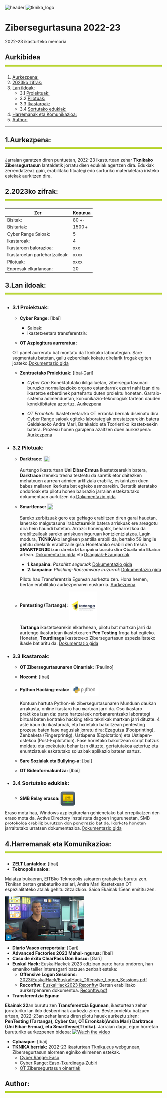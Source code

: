![header](https://github.com/getxeberriaur/Zibersegurtasuna2022-23/assets/98767823/d472f574-a500-4fd1-bf89-15f1c592fd84)
![tknika_logo](https://github.com/getxeberriaur/Zibersegurtasuna2022-23/assets/98767823/c91f35c1-9776-40fe-8fed-c8d4171250dc)

# Zibersegurtasuna 2022-23
2022-23 ikasturteko memoria


## Aurkibidea<img align="center" src="img/lerroa.png">

1. [Aurkezpena:](#1aurkezpena)
2. [2023ko zifrak:](#22023ko-zifrak)
3. [Lan ildoak:](#3lan-ildoak)
   - 3.1 [Proiektuak:](#31-proiektuak)
   - 3.2 [Pilotuak:](#32-pilotuak)
   - 3.3 [Ikastaroak:](#33-ikastaroak)
   - 3.4 [Sortutako edukiak:](#34-sortutako-edukiak)
4. [Harremanak eta Komunikazioa:](#4harremanak-eta-komunikazioa)
5. [Author:](#author)
---------------------------------------------------------------------------------------------------------------------------------------------
## 1.Aurkezpena:<img align="center" src="img/lerroa.png">
Jarraian garatzen diren puntuetan, 2022-23 ikasturtean zehar **Tknikako Zibersegurtasun** lantaldetik jorratu diren edukiak agertzen dira. Edukiak zerrendatzeaz gain, erabilitako fitxategi edo sorturiko materialetara iristeko estekak aurkitzen dira.



## 2.2023ko zifrak:<img align="center" src="img/lerroa.png">
  
| Zer  | Kopurua |
| ------------- | ------------- |
| Bisitak: | 80 +-  |
| Bisitariak:  | 1500 +  |
| Cyber Range Saioak: |  5 |
| Ikastaroak:  | 4  |
| Ikastaroen balorazioa:  | xxx  |
| Ikastaroetan partehartzaileak:  | xxxx  |
| Pilotuak:  | xxxx  |
| Enpresak elkarlanean:  | 20  |

## 3.Lan ildoak:<img align="center" src="img/lerroa.png">
  - ### 3.1 Proiektuak:
     - **Cyber Range:** [Ibai]
       - Saioak:
       - Ikastetxeetara transferentzia:

     - **OT Azpiegitura aurreratua:** 

      OT panel aurreratu bat montatu da Tknikako laborategian. Sare segmentatu batetan, gailu ezberdinak kokatu direlarik frogak egiten joateko.[Dokumentazio gida](docs/OT/Manual_panel_OT.pdf)
     - **Zentruetako Proiektuak:** [Ibai-Gari]
       - *Cyber Car:*
         Konektatutako ibilgailuetan, zibersegurtasunari buruzko normalizazioko organo estandarrak ezarri nahi izan dira ikastetxe ezberdinek partehartu duten proiektu honetan. Garraio-sistema adimenduetan, komunikazio-teknologiak tartean dauden konektibitatea aztertuz.  [Aurkezpena](docs/cybercar/cybercar.pdf)
          
       - *OT Erronkak:*
         Ikastetxeetarako OT erronka berriak diseinatu dira. Cyber Range saioak egiteko laborategiak prestatzearekin batera Galdakaoko Andra Mari, Barakaldo eta Txorierriko ikastetxeekin batera. Prozesu honen garapena azaltzen duen aurkezpena:
         [Aurkezpena](docs/OT/OT_Cyberrange_Aurkezpena.pdf)
  
  
  - ### 3.2 Pilotuak:
    - **Darktrace:** 
      <img align="center" src="https://github.com/getxeberriaur/Zibersegurtasuna2022-23/assets/98767823/84362a25-320d-4592-b9c0-d0a1b1cf714e" width=20% height=20%>
    
       Aurtengo ikasturtean **Uni Eibar-Ermua** Ikastetxearekin batera, **Darktrace** izeneko tresna testeatu da saretik etor daitezken mehatxuen aurrean admien artifiziala erabiliz, eskaintzen duen babes mailaren ikerketa bat egiteko asmoarekin. Bertatik ateratako ondorioak eta pilotu honen balorazio jarraian estekatutako dokumentuan aurkitzen da.[Dokumentazio gida](docs/darktrace/DarktracePilotua.pdf)
    - **Smartfense:** 
      <img align="center" src="https://github.com/getxeberriaur/Zibersegurtasuna2022-23/assets/98767823/efc4a4b4-bbc9-4f69-b7df-fbe65bdab673" width=20% height=20%>

      Sareko zerbitzuak gero eta gehiago erabiltzen diren garai hauetan, lanerako malgutasuna irabaztearekin batera arriskuak ere areagotu dira hein haundi batetan. Arrazoi honengatik, beharrezkoa da erabiltzaileak sareko arriskuen inguruan kontzientziatzea.
      Lagin modura, **TKNIKA**ko langileen plantilla erabili da, bertako 59 langile gehitu direlarik erabiltzaile gisa. Honetarako erabili den tresna **SMARTFENSE** izan da eta bi kanpaina burutu dira Otsaila eta Ekaina artean. [Dokumentazio gida](docs/smartfense/SMARTFENSE_-_Catálogo_de_Contenidos.pdf) eta [Osagaiak-Ezaugarriak](docs/smartfense/SMARTFENSE_-_Descripción_de_Componentes_y_Características.pdf)
      - **1.kanpaina:** *Pasahitz seguruak* [Dokumentazio gida](docs/smartfense/SMARTFENSE_1KANPAINA_EMAITZAK.pdf) 
      - **2.kanpaina:** *Phishing-Ransomware iruzurrak* [Dokumentazio gida](docs/smartfense/SF_PHISHING_DOKUMENTUA.pdf)

      Pilotu hau Transferentzia Egunean aurkeztu zen. Hona hemen, bertan erabilitako aurkezpenaren euskarria.  [Aurkezpena](docs/smartfense/TransferentziaegunaSmartfense.pdf)

    - **Pentesting (Tartanga):** <img align="center" src="img/tartanga_logo.jpg" width=20% height=20%>
    
      **Tartanga** ikastetxearekin elkarlanean, pilotu bat martxan jarri da aurtengo ikasturtean ikastetxearen **Pen Testing** froga bat egiteko. Honetan, **Txurdinaga** ikastetxeko Zibersegurtasun espezialitateko ikasle bat aritu da. [Dokumentazio gida](docs/pentesting_tartanga/PilotoPentesting.pdf)
  - ### 3.3 Ikastaroak:
    - **OT Zibersegurtasunaren Oinarriak:** [Paulino]
    - **Nozomi:** [Ibai]
    - **Python Hacking-erako:** <img align="center" src="img/phyton.png" width=20% height=20%>
    
       Kontuan hartuta Python-ek zibersegurtasunaren Munduan daukan arrakasta, online ikastaro hau martxan jarri da. Oso ikastaro praktikoa izan da: parte hartzaileek norbanarentzako laborategi birtual baten kontrako hacking etiko teknikak martxan jarri dituzte. 
   4 aste iraun du ikastaroak, eta horietako bakoitzean pentesting prozesu baten fase nagusiak jorratu dira: Ezagutza (Footprinting), Zenbaketa (Fingerprintig), Ustiapena (Explotation) eta Ustiapen-ostekoa (Post-Explotation).  Fase horietako bakoitzean script batzuk moldatu eta exekutatu behar izan dituzte, gertatutakoa aztertuz eta enuntziatuek eskatutako soluzioak aplikazio batean sartuz. 
    - **Sare Sozialak eta Bullying-a:** [Ibai]
    - **OT Bideoformakuntza:**  [Ibai]
  
  - ### 3.4 Sortutako edukiak:
    - **SMB Relay erasoa:**
      <img align="center" src="img/smb.png" width=10% height=10%>
      
Eraso mota hau, Windows azpiegituretan gehienetako bat errepikatzen den eraso mota da. Active Directory instalatuta dagoen inguruneetan, SMB protokoloa erabiliz burutzen den penetrazio bat da. Ikerketa honetan jarraitutako urratsen dokumentazioa. [Dokumentazio gida](docs/smbrelay/SMBRELAY_DOKUMENTUA.pdf)

## 4.Harremanak eta Komunikazioa:<img align="center" src="img/lerroa.png">
   - **ZELT Lantaldea:**  [Ibai]
   - **Teknopolis saioa:**  

   Maiatza bukaeran, EITBko Teknopolis saioaren grabaketa burutu zen. Tknikan bertan grabaturiko atalari, Andra Mari ikastetxean OT espezialitateko atalak gehitu zitzaizkion. Saioa Ekainak 15ean emititu zen.
    
   <a href="https://www.eitb.eus/eu/nahieran/teknopolis/teknopolis-eu-2022-2023/osoa/8358/209774/"> <img align="center" src="img/teknopolis.jpg" width=50% height=50%> </a>
   
   - **Diario Vasco erreportaia:**  [Gari]
   - **Advanced Factories 2023 Mahai-Ingurua:** [Ibai]
   - **Caso de éxito ClearPass Don Bosco:** [Gari]
   - **Euskal Hack:**
          EuskalHackek 2023 edizioan parte hartu ondoren, han emaniko tailler interesgarri batzuen zenbait esteka:
     - **Offensive Logon Sessions:**  [2023/EuskalHack/EuskalHack_Offensive_Logon_Sessions.pdf](https://github.com/MrSquid25/PPTs-CONs/blob/main/2023/EuskalHack/EuskalHack_Offensive_Logon_Sessions.pdf)
     - **Reconftw:** [EuskalHack2023 Reconftw](https://github.com/six2dez/reconftw) Bertan erabilitako aurkezpenaren dokumentua. [Reconftw.pdf](docs/euskalhack/reconftw_euskalhack23.pdf) 
   - **Transferentzia Eguna:** 

   **Ekainak 22**an burutu zen **Transferentzia Egunean**, ikasturtean zehar jorraturiko lan ildo desberdinak aurkeztu ziren. Beste proiektu batzuen artean, 2022-23an zehar landu diren pilotu hauek aurkeztu ziren: **PenTesting (Tartanga), Cyber Car, OT Erronkak(Andra Mari) Darktrace (Uni Eibar-Ermua), eta Smartfense(Tknika).**
Jarraian dago, egun horretan buruturiko aurkezpenen bideoa:
[![Watch the video](https://img.youtube.com/vi/bk5YuVu1D7o/0.jpg)](https://www.youtube.com/embed/bk5YuVu1D7o) 
       
   - **Cybasque:** [Ibai]
   - **TKNIKA berriak:**
     2022-23 ikasturtean [Tknika.eus](https://tknika.eus/) webgunean, Zibersegurtasun alorrean eginiko ekimenen estekak.
     - [Cyber Range: Easo](https://tknika.eus/eu/cont/cyber-range-maristak-durangoko-ikasleen-saioa/)
     - [Cyber Range: Easo-Txurdinaga-Zubiri](https://tknika.eus/eu/cont/cyber-range-easo-txurdinaga-eta-zubiri-manteo/)
     - [OT Zibersegurtasun oinarriak](https://tknika.eus/eu/cont/cursos/ot-zibersegurtasun-oinarriak/)



## Author:<img align="center" src="img/lerroa.png">


